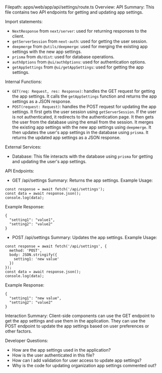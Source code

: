 Filepath: apps/web/app/api/settings/route.ts
Overview: API Summary:
This file contains two API endpoints for getting and updating app settings.

Import statements:
- `NextResponse` from `next/server`: used for returning responses to the client.
- `getServerSession` from `next-auth`: used for getting the user session.
- `deepmerge` from `@utils/deepmerge`: used for merging the existing app settings with the new app settings.
- `prisma` from `db/dist`: used for database operations.
- `authOptions` from `@ui/authOptions`: used for authentication options.
- `getAppSettings` from `@ui/getAppSettings`: used for getting the app settings.

Internal Functions:
- `GET(req: Request, res: Response)`: handles the GET request for getting the app settings. It calls the `getAppSettings` function and returns the app settings as a JSON response.
- `POST(request: Request)`: handles the POST request for updating the app settings. It first gets the user session using `getServerSession`. If the user is not authenticated, it redirects to the authentication page. It then gets the user from the database using the email from the session. It merges the existing app settings with the new app settings using `deepmerge`. It then updates the user's app settings in the database using `prisma`. It returns the updated app settings as a JSON response.

External Services:
- Database: This file interacts with the database using `prisma` for getting and updating the user's app settings.

API Endpoints:
- GET /api/settings
Summary: Returns the app settings.
Example Usage:
```
const response = await fetch('/api/settings');
const data = await response.json();
console.log(data);
```
Example Response:
```
{
  "setting1": "value1",
  "setting2": "value2"
}
```

- POST /api/settings
Summary: Updates the app settings.
Example Usage:
```
const response = await fetch('/api/settings', {
  method: 'POST',
  body: JSON.stringify({
    setting1: 'new value'
  })
});
const data = await response.json();
console.log(data);
```
Example Response:
```
{
  "setting1": "new value",
  "setting2": "value2"
}
```

Interaction Summary:
Client-side components can use the GET endpoint to get the app settings and use them in the application. They can use the POST endpoint to update the app settings based on user preferences or other factors.

Developer Questions:
- How are the app settings used in the application?
- How is the user authenticated in this file?
- How can I add validation for user access to update app settings?
- Why is the code for updating organization app settings commented out?

